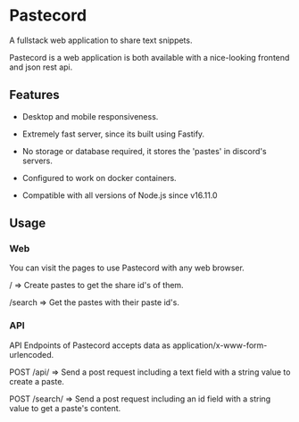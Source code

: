 # Pastecord
A fullstack web application to share text snippets.


Pastecord is a web application is both available with a nice-looking frontend and json rest api.


## Features

- Desktop and mobile responsiveness.

- Extremely fast server, since its built using Fastify.

- No storage or database required, it stores the 'pastes' in discord's servers.

- Configured to work on docker containers.

- Compatible with all versions of Node.js since v16.11.0

## Usage

### Web

You can visit the pages to use Pastecord with any web browser.
<br>

/ => Create pastes to get the share id's of them.



/search => Get the pastes with their paste id's.

### API

API Endpoints of Pastecord accepts data as application/x-www-form-urlencoded.
<br>



POST /api/ => Send a post request including a text field with a string value to create a paste.

POST /search/ => Send a post request including an id field with a string value to get a paste's content.


